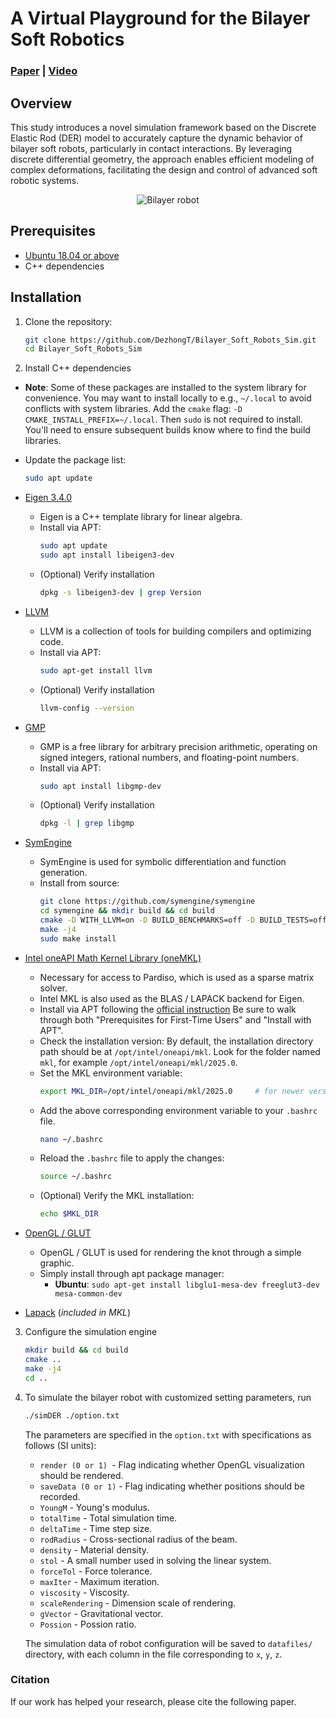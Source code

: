 # A Virtual Playground for the Bilayer Soft Robotics

### [Paper]() | [Video](https://github.com/DezhongT/Bilayer_Soft_Robots_Sim/blob/main/assets/videos/demo.mp4)

## Overview

This study introduces a novel simulation framework based on the Discrete Elastic Rod (DER) model to accurately capture the dynamic behavior of bilayer soft robots, particularly in contact interactions. By leveraging discrete differential geometry, the approach enables efficient modeling of complex deformations, facilitating the design and control of advanced soft robotic systems.

<div align="center">
  <img src="assets/videos/demo.gif" alt="Bilayer robot">
</div>

## Prerequisites

- [Ubuntu 18.04 or above](https://ubuntu.com/tutorials/install-ubuntu-desktop#1-overview)
- C++ dependencies

## Installation

1. Clone the repository:
   ```bash
   git clone https://github.com/DezhongT/Bilayer_Soft_Robots_Sim.git
   cd Bilayer_Soft_Robots_Sim
   ```
   
2. Install C++ dependencies

- **Note**: Some of these packages are installed to the system library for convenience. You may want to install locally to e.g., `~/.local` to avoid conflicts with system libraries. Add the `cmake` flag: `-D CMAKE_INSTALL_PREFIX=~/.local`. Then `sudo` is not required to install. You'll need to ensure subsequent builds know where to find the build libraries.
- Update the package list:
  ```bash
  sudo apt update
  ```
    
- [Eigen 3.4.0](http://eigen.tuxfamily.org/index.php?title=Main_Page)
  - Eigen is a C++ template library for linear algebra.
  - Install via APT:
    ```bash
    sudo apt update
    sudo apt install libeigen3-dev
    ```
  - (Optional) Verify installation
    ```bash
    dpkg -s libeigen3-dev | grep Version
    ```

- [LLVM](https://releases.llvm.org/download.html)
  - LLVM is a collection of tools for building compilers and optimizing code.
  - Install via APT:
    ```bash
    sudo apt-get install llvm
    ```
  - (Optional) Verify installation
    ```bash
    llvm-config --version
    ```
    
- [GMP](https://gmplib.org/)
  - GMP is a free library for arbitrary precision arithmetic, operating on signed integers, rational numbers, and floating-point numbers.
  - Install via APT:
    ```bash
    sudo apt install libgmp-dev
    ```
  - (Optional) Verify installation
    ```bash
    dpkg -l | grep libgmp
    ```
  
- [SymEngine](https://github.com/symengine/symengine)
  - SymEngine is used for symbolic differentiation and function generation.
  - Install from source:
    ```bash
    git clone https://github.com/symengine/symengine
    cd symengine && mkdir build && cd build
    cmake -D WITH_LLVM=on -D BUILD_BENCHMARKS=off -D BUILD_TESTS=off ..
    make -j4
    sudo make install
    ```

- [Intel oneAPI Math Kernel Library (oneMKL)](https://www.intel.com/content/www/us/en/developer/tools/oneapi/onemkl-download.html?operatingsystem=linux&distributions=webdownload&options=online)
  - Necessary for access to Pardiso, which is used as a sparse matrix solver.
  - Intel MKL is also used as the BLAS / LAPACK backend for Eigen.
  - Install via APT following the [official instruction](https://www.intel.com/content/www/us/en/developer/tools/oneapi/onemkl-download.html?operatingsystem=linux&linux-install=apt) Be sure to walk through both "Prerequisites for First-Time Users" and "Install with APT".
  - Check the installation version:
    By default, the installation directory path should be at `/opt/intel/oneapi/mkl`.
    Look for the folder named `mkl`, for example `/opt/intel/oneapi/mkl/2025.0`.
  - Set the MKL environment variable:
    ```bash
    export MKL_DIR=/opt/intel/oneapi/mkl/2025.0     # for newer versions
    ```
  - Add the above corresponding environment variable to your `.bashrc` file.
    ```bash
    nano ~/.bashrc
    ```
  - Reload the `.bashrc` file to apply the changes:
    ```bash
    source ~/.bashrc
    ```
  - (Optional) Verify the MKL installation:
    ```bash
    echo $MKL_DIR
    ```

- [OpenGL / GLUT](https://www.opengl.org/)
  - OpenGL / GLUT is used for rendering the knot through a simple graphic.
  - Simply install through apt package manager:
    - **Ubuntu**: `sudo apt-get install libglu1-mesa-dev freeglut3-dev mesa-common-dev`

- [Lapack](https://www.netlib.org/lapack/) (*included in MKL*)

3. Configure the simulation engine
   ```bash
   mkdir build && cd build
   cmake ..
   make -j4
   cd ..
   ```

4. To simulate the bilayer robot with customized setting parameters, run
   ```bash
   ./simDER ./option.txt
   ```
   The parameters are specified in the ```option.txt``` with specifications as follows (SI units):
   - ```render (0 or 1) ```- Flag indicating whether OpenGL visualization should be rendered.
   - ```saveData (0 or 1)``` - Flag indicating whether positions should be recorded.
   - ```YoungM``` - Young's modulus.
   - ```totalTime``` - Total simulation time.
   - ```deltaTime``` - Time step size.
   - ```rodRadius``` - Cross-sectional radius of the beam.
   - ```density``` - Material density.
   - ```stol``` - A small number used in solving the linear system.
   - ```forceTol``` - Force tolerance.
   - ```maxIter``` - Maximum iteration.
   - ```viscosity``` - Viscosity.
   - ```scaleRendering``` - Dimension scale of rendering.
   - ```gVector``` - Gravitational vector.
   - ```Possion``` - Possion ratio.

   The simulation data of robot configuration will be saved to `datafiles/` directory, with each column in the file corresponding to `x`, `y`, `z`.

### Citation
If our work has helped your research, please cite the following paper.
```

```
